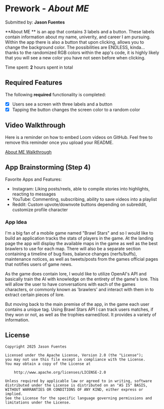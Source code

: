 # Prework - *About ME*

Submitted by: **Jason Fuentes**

**About ME ** is an app that contains 3 labels and a button. These
labels contain information about my name, univerity, and career I am pursuing. Within the app
there is also a button that upon clicking, allows you to change the background color. The possibilities
are ENDLESS, kinda... thanks to the randomized RGB colors within the app's code, it is highly likely that you will 
see a new color you have not seen before when clicking.

Time spent: **2** hours spent in total

## Required Features

The following **required** functionality is completed:

- [x] Users see a screen with three labels and a button
- [x] Tapping the button changes the screen color to a random color
 
## Video Walkthrough

Here is a reminder on how to embed Loom videos on GitHub. Feel free to remove this reminder once you upload your README. 

[About ME Walkthrough](https://www.loom.com/share/97340da0fcdf45ca86987cd9d8de6311?sid=f83c4427-fce4-4c39-8e03-44b97a6efc0b) 

## App Brainstorming (Step 4)

Favorite Apps and Features:
- Instagram: Liking posts/reels, able to compile stories into highlights, reacting to messages
- YouTube: Commenting, subscribing, ability to save videos into a playlist
- Reddit: Custom upvote/downvote buttons depending on subreddit, customize profile character

### App Idea

  I'm a big fan of a mobile game named "Brawl Stars" and so I would like to build an application 
  tracks the stats of players in the game. At the landing page the app will display the available maps 
  in the game as well as the best brawlers to use for each map. There will also be a separate section containing
  a timeline of bug fixes, balance changes (nerfs/buffs), maintenance notices, as well as tweets/posts 
  from the games official pages that notifies users of game news. 

  As the game does contain lore, I would like to utilize OpenAI's API and basically train the AI with 
  knowledge on the entirety of the game's lore. This will allow the user to have conversations with each of the games characters,
  or commonly known as 'brawlers' and interact with them in to extract certain pieces of lore. 

  But moving back to the main premise of the app, in the game each user contains a unique tag. Using Brawl Stars API I can
  track users matches, if they won or not, as well as the trophies earned/lost. It provides a variety of information. 
  
## License

    Copyright 2025 Jason Fuentes

    Licensed under the Apache License, Version 2.0 (the "License");
    you may not use this file except in compliance with the License.
    You may obtain a copy of the License at

        http://www.apache.org/licenses/LICENSE-2.0

    Unless required by applicable law or agreed to in writing, software
    distributed under the License is distributed on an "AS IS" BASIS,
    WITHOUT WARRANTIES OR CONDITIONS OF ANY KIND, either express or implied.
    See the License for the specific language governing permissions and
    limitations under the License.


  
